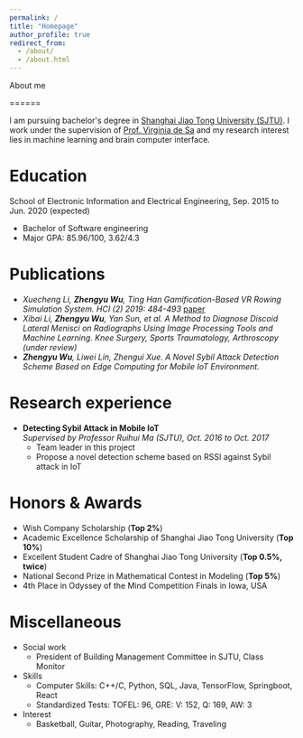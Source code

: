 ```yaml
---
permalink: /
title: "Homepage"
author_profile: true
redirect_from: 
  - /about/
  - /about.html
---
```


About me

======

I am pursuing bachelor's degree in [Shanghai Jiao Tong University (SJTU)](http://en.sjtu.edu.cn/). I work under the supervision of [Prof. Virginia de Sa](http://www.cogsci.ucsd.edu/~desa/) and my research interest lies in machine learning and brain computer interface. 

Education
======
School of Electronic Information and Electrical Engineering, Sep. 2015 to Jun. 2020 (expected)   

* Bachelor of Software engineering
* Major GPA: 85.96/100, 3.62/4.3

Publications
======
* _Xuecheng Li, **Zhengyu Wu**, Ting Han Gamification-Based VR Rowing Simulation System. HCI (2) 2019: 484-493_ [paper](https://link.springer.com/chapter/10.1007%2F978-3-030-22643-5_38)
* _Xibai Li, **Zhengyu Wu**, Yan Sun, et al. A Method to Diagnose Discoid Lateral Menisci on Radiographs Using Image Processing Tools and Machine Learning. Knee Surgery, Sports Traumatology, Arthroscopy (under review)_
* _**Zhengyu Wu**, Liwei Lin, Zhengui Xue. A Novel Sybil Attack Detection Scheme Based on Edge Computing for Mobile IoT Environment._


Research experience
======
* **Detecting Sybil Attack in Mobile IoT**  
_Supervised by Professor Ruihui Ma (SJTU), Oct. 2016 to Oct. 2017_
    - Team leader in this project
    - Propose a novel detection scheme based on RSSI against Sybil attack in IoT

 
Honors & Awards
======
- Wish Company Scholarship (**Top 2%**)
- Academic Excellence Scholarship of Shanghai Jiao Tong University (**Top 10%**) 
- Excellent Student Cadre of Shanghai Jiao Tong University (**Top 0.5%, twice**) 
- National Second Prize in Mathematical Contest in Modeling (**Top 5%**)
- 4th Place in Odyssey of the Mind Competition Finals in Iowa, USA

Miscellaneous
======
- Social work
  - President of Building Management Committee in SJTU, Class Monitor
- Skills
  - Computer Skills: C++/C, Python, SQL, Java, TensorFlow, Springboot, React
  - Standardized Tests: TOFEL: 96, GRE: V: 152, Q: 169, AW: 3
- Interest
  - Basketball, Guitar, Photography, Reading, Traveling